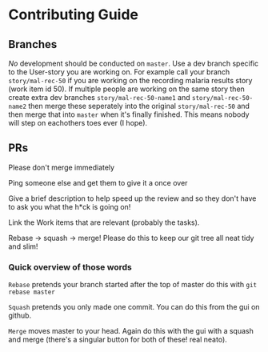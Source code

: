 # Contributing Guide

## Branches

*No* development should be conducted on `master`. Use a dev branch specific to
the User-story you are working on. For example call your branch
`story/mal-rec-50` if you are working on the recording malaria results story
(work item id 50). If multiple people are working on the same story then
create extra dev branches `story/mal-rec-50-name1` and `story/mal-rec-50-name2`
then merge these seperately into the original `story/mal-rec-50` and 
then merge that into `master` when it's finally finished. This means 
nobody will step on eachothers toes ever (I hope).

## PRs

Please don't merge immediately 

Ping someone else and get them to give it a once over

Give a brief description to help speed up the review and so they don't have to
ask you what the h\*ck is going on!

Link the Work items that are relevant (probably the tasks).

Rebase -> squash -> merge!
Please do this to keep our git tree all neat tidy and slim!

### Quick overview of those words
`Rebase` pretends your branch started after the top of master
do this with `git rebase master`

`Squash` pretends you only made one commit. You can do this from the gui on
github.

`Merge` moves master to your head. Again do this with the gui with a squash and
merge (there's a singular button for both of these! real neato).
